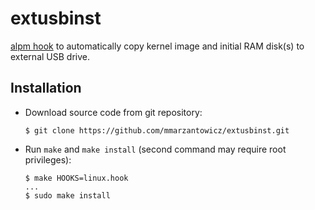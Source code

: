 # extusbinst
[alpm hook](https://www.archlinux.org/pacman/alpm-hooks.5.html) to automatically copy kernel image and initial RAM disk(s) to external USB drive.

## Installation

- Download source code from git repository:

    ```
    $ git clone https://github.com/mmarzantowicz/extusbinst.git
    ```

- Run `make` and `make install` (second command may require root privileges):

    ```
    $ make HOOKS=linux.hook
    ...
    $ sudo make install
    ```
